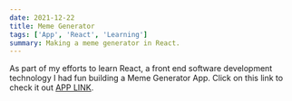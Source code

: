 ```yaml
---
date: 2021-12-22
title: Meme Generator
tags: ['App', 'React', 'Learning']
summary: Making a meme generator in React.
---
```


As part of my efforts to learn React, a front end software development technology I had fun building a Meme Generator App. Click on this link to check it out [APP LINK](https://alitarraf.github.io/memegenerator/).
